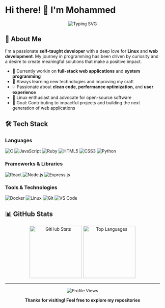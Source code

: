 # Hi there! 👋 I'm Mohammed

<div align="center">
  <img src="https://readme-typing-svg.herokuapp.com?font=Fira+Code&size=30&duration=3000&pause=1000&color=00D4AA&center=true&vCenter=true&width=600&lines=Full+Stack+Developer;Linux+Enthusiast;Problem+Solver" alt="Typing SVG" />
</div>

## 🚀 About Me

I'm a passionate **self-taught developer** with a deep love for **Linux** and **web development**. My journey in programming has been driven by curiosity and a desire to create meaningful solutions that make a positive impact. 

- 🔭 Currently workin on **full-stack web applications** and **system programming** 
- 🌱 Always learning new technologies and improving my craft
- 💡 Passionate about **clean code**, **performance optimization**, and **user experience**
- 🐧 Linux enthusiast and advocate for open-source software
- 🎯 Goal: Contributing to impactful projects and building the next generation of web applications

## 🛠️ Tech Stack

### Languages
![C](https://img.shields.io/badge/C-00599C?style=for-the-badge&logo=c&logoColor=white)
![JavaScript](https://img.shields.io/badge/JavaScript-F7DF1E?style=for-the-badge&logo=javascript&logoColor=black)
![Ruby](https://img.shields.io/badge/Ruby-CC342D?style=for-the-badge&logo=ruby&logoColor=white)
![HTML5](https://img.shields.io/badge/HTML5-E34F26?style=for-the-badge&logo=html5&logoColor=white)
![CSS3](https://img.shields.io/badge/CSS3-1572B6?style=for-the-badge&logo=css3&logoColor=white)
![Python](https://img.shields.io/badge/Python-3776AB?style=for-the-badge&logo=python&logoColor=white)

### Frameworks & Libraries
![React](https://img.shields.io/badge/React-20232A?style=for-the-badge&logo=react&logoColor=61DAFB)
![Node.js](https://img.shields.io/badge/Node.js-43853D?style=for-the-badge&logo=node.js&logoColor=white)
![Express.js](https://img.shields.io/badge/Express.js-404D59?style=for-the-badge)

### Tools & Technologies
![Docker](https://img.shields.io/badge/Docker-2496ED?style=for-the-badge&logo=docker&logoColor=white)
![Linux](https://img.shields.io/badge/Linux-FCC624?style=for-the-badge&logo=linux&logoColor=black)
![Git](https://img.shields.io/badge/Git-F05032?style=for-the-badge&logo=git&logoColor=white)
![VS Code](https://img.shields.io/badge/VS_Code-007ACC?style=for-the-badge&logo=visual-studio-code&logoColor=white)


## 📊 GitHub Stats

<div align="center">
  <img src="https://github-readme-stats.vercel.app/api?username=khaldi-med&show_icons=true&theme=radical&hide_border=true&count_private=true" alt="GitHub Stats" height="170"/>
  <img src="https://github-readme-stats.vercel.app/api/top-langs/?username=khaldi-med&layout=compact&theme=radical&hide_border=true" alt="Top Languages" height="170"/>
</div>
</div>

---

<div align="center">
  <img src="https://komarev.com/ghpvc/?username=khaldi-med&label=Profile%20views&color=0e75b6&style=flat" alt="Profile Views" />
  
  **Thanks for visiting! Feel free to explore my repositories**
</div>
